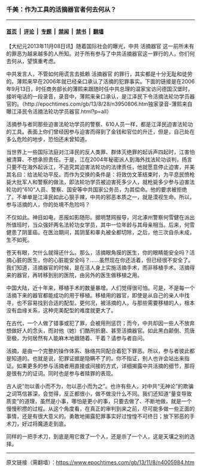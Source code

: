 ### 千美：作为工具的活摘器官者何去何从？

---

#### [首页](../../../..?n4005984) &nbsp;|&nbsp; [评论](../../../../../epoch-comment?n4005984) &nbsp;|&nbsp; [专题](../../../../../epoch-special?n4005984) &nbsp;|&nbsp; [禁闻](../../../../../epoch-news?n4005984) &nbsp;|&nbsp; [禁书](../../../../../books?n4005984) &nbsp;|&nbsp; [翻墙](https://github.com/gfw-breaker/nogfw/blob/master/README.md?n4005984)


<div class="post_content" id="artbody" itemprop="articleBody">
 <!-- article content begin -->
 <p>
  【大纪元2013年11月08日讯】随着国际社会的曝光，中共
  <ok href="https://www.epochtimes.com/gb/tag/%E6%B4%BB%E6%91%98%E5%99%A8%E5%AE%98.html">
   活摘器官
  </ok>
  这一前所未有的罪恶为越来越多的人所知。对于所有参与了中共活摘器官这一罪行的人，你们何去何从，望慎重考虑。
 </p>
 <p>
  中共发言人，不管如何用谎言去抵赖
  <ok href="https://www.epochtimes.com/gb/tag/%E6%B4%BB%E6%91%98%E5%99%A8%E5%AE%98.html">
   活摘器官
  </ok>
  的罪行，其实都是十分无耻和徒劳的。薄熙来早在2006年就已经亲口承认了活摘的犯罪事实。下面的链接是在2006年9月13日，时任商务部长的薄熙来跟随时任中共总理的温家宝访问德国汉堡时，接听电话的一段录音，录音中，薄熙来亲口承认，是江泽民下令活摘法轮功学员器官的。（http://epochtimes.com/gb/13/8/28/n3950806.htm独家录音-薄熙来自曝江泽民令活摘法轮功学员器官.html?p=all）
 </p>
 <p>
  活摘参与者同那些迫害法轮功学员的警察、610人员一样，都是江泽民迫害法轮功的工具。表面上你们曾经因参与迫害而得到了金钱和官位的升迁，但是，自己处在多么危险的地步，恐怕还未曾知道。
 </p>
 <p>
  当世界上一些国际法庭对江泽民的反人类罪、群体灭绝罪的起诉声四起时，江害怕被清算、不想承担责任。于是，江在2004年秘密派人到海外找法轮功谈判，扬言只要不在海外起诉江，不追究其迫害法轮功的法律责任，他就愿意停止迫害，并美其名曰：给法轮功平反。而作为交换的条件是：将效仿文革结束时，为平息民愤枪毙大批军人和警察的做法，即法轮功学员被迫害死多少人，就枪毙多少参与迫害法轮功的“610”人员、警察、国安等中共国家公务员，为其偿命。他的要求被拒绝了。不单单是江泽民如此心狠手辣，中共的邪恶本质之一，就是漠视生命。所以，参与活摘的人，你的处境不危险吗？
 </p>
 <p>
  不仅如此。神目如电，恶报如影随形。据明慧网报导，河北涿州警察何雪健在派出所值班时，当众强奸两名法轮功女学员，其中一位年龄与其母亲相当。后来，何雪健患了阴茎癌。在医治期间，其阴茎和睾丸被全都切除，之后，他三次自杀未成，生不如死。
 </p>
 <p>
  苍天有眼，欠什么就得还什么。那么，活摘眼角膜的医生，你的眼睛能安全吗？活摘心脏的医生，你的心脏能安全吗？……虽然现在你还活着，但已经很不安全了。我们知道，活摘器官的时候，是在活人身上实施活摘手术，而非移植手术。活摘得来的器官，再转移到别的医院，由另外的医生做移植之用。
 </p>
 <p>
  中国大陆，近十年来，移植手术的数量暴增。人们觉得很可怕。可是，不是每一个活摘下来的器官都能成功的用于移植。移植用的器官，即使是从自己的亲人中找寻，也不容易找到合适的配型。更何况，被活摘的人，与那些需要移植的人，根本没有血缘关系，这种完美配型的难度就更大了。
 </p>
 <p>
  在古代，一个人做了错事或犯了罪，会被用刑惩罚；而今，中共却因一些人不放弃想做好人的念头，而对他（她）们酷刑折磨、甚至活摘器官。如此黑白颠倒、荒唐至极，为何居然有人能麻木地跟随着、干着？请参与者自问。
 </p>
 <p>
  活摘，是由一个完整的操作体系、脉络共同配合着犯下罪恶。所以，参与者彼此都是知道的。也就是说，犯罪证据是隐瞒不了的。你不指证，别人也许会站出来指证。如果更多的参与活摘者用直接或间接的方式，详细揭露中共活摘的细节，那将是很有力的证词。同时也是参与者赎罪的表现。
 </p>
 <p>
  古人说“勿以善小而不为，勿以恶小而为之”。也许有些人，对中共“无神论”的欺骗之词笃信甚深，会觉得，反正都很小，做不做没什么不同。我们还知道“量变导致质变”的道理，虽然是小事，哪怕是更小的事，只要去做了、不断地做，就是一个慢慢积攒的过程。从这个角度看，在真正的审判到来之前，尽可能多做一些正面的事情，还是有很大意义的。勇敢地揭露犯罪事实好过惶惶不可终日；放下邪恶的手术刀，好过将魔道走到底。
 </p>
 <p>
  同样的一把手术刀，到底是用它救了一个人，还是杀了一个人，这是天壤之别的选择。
 </p>
 <!-- article content end -->
 <div id="below_article_ad">
 </div>
</div>


---

原文链接（需翻墙）：https://www.epochtimes.com/gb/13/11/8/n4005984.htm